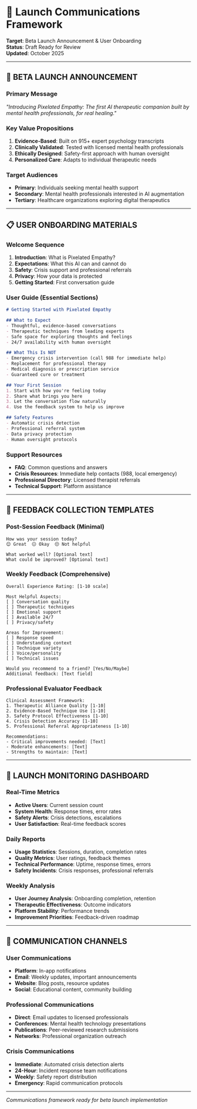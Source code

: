 # 📢 Launch Communications Framework

**Target**: Beta Launch Announcement & User Onboarding  
**Status**: Draft Ready for Review  
**Updated**: October 2025  

---

## 🎯 **BETA LAUNCH ANNOUNCEMENT**

### **Primary Message**
*"Introducing Pixelated Empathy: The first AI therapeutic companion built by mental health professionals, for real healing."*

### **Key Value Propositions**
1. **Evidence-Based**: Built on 915+ expert psychology transcripts
2. **Clinically Validated**: Tested with licensed mental health professionals  
3. **Ethically Designed**: Safety-first approach with human oversight
4. **Personalized Care**: Adapts to individual therapeutic needs

### **Target Audiences**
- **Primary**: Individuals seeking mental health support
- **Secondary**: Mental health professionals interested in AI augmentation
- **Tertiary**: Healthcare organizations exploring digital therapeutics

---

## 📋 **USER ONBOARDING MATERIALS**

### **Welcome Sequence**
1. **Introduction**: What is Pixelated Empathy?
2. **Expectations**: What this AI can and cannot do
3. **Safety**: Crisis support and professional referrals
4. **Privacy**: How your data is protected
5. **Getting Started**: First conversation guide

### **User Guide (Essential Sections)**
```markdown
# Getting Started with Pixelated Empathy

## What to Expect
- Thoughtful, evidence-based conversations
- Therapeutic techniques from leading experts
- Safe space for exploring thoughts and feelings
- 24/7 availability with human oversight

## What This Is NOT
- Emergency crisis intervention (call 988 for immediate help)
- Replacement for professional therapy
- Medical diagnosis or prescription service
- Guaranteed cure or treatment

## Your First Session
1. Start with how you're feeling today
2. Share what brings you here
3. Let the conversation flow naturally
4. Use the feedback system to help us improve

## Safety Features
- Automatic crisis detection
- Professional referral system
- Data privacy protection
- Human oversight protocols
```

### **Support Resources**
- **FAQ**: Common questions and answers
- **Crisis Resources**: Immediate help contacts (988, local emergency)
- **Professional Directory**: Licensed therapist referrals
- **Technical Support**: Platform assistance

---

## 💌 **FEEDBACK COLLECTION TEMPLATES**

### **Post-Session Feedback (Minimal)**
```
How was your session today?
😊 Great  😐 Okay  😔 Not helpful

What worked well? [Optional text]
What could be improved? [Optional text]
```

### **Weekly Feedback (Comprehensive)**
```
Overall Experience Rating: [1-10 scale]

Most Helpful Aspects:
[ ] Conversation quality
[ ] Therapeutic techniques
[ ] Emotional support
[ ] Available 24/7
[ ] Privacy/safety

Areas for Improvement:
[ ] Response speed
[ ] Understanding context
[ ] Technique variety
[ ] Voice/personality
[ ] Technical issues

Would you recommend to a friend? [Yes/No/Maybe]
Additional feedback: [Text field]
```

### **Professional Evaluator Feedback**
```
Clinical Assessment Framework:
1. Therapeutic Alliance Quality [1-10]
2. Evidence-Based Technique Use [1-10]
3. Safety Protocol Effectiveness [1-10]
4. Crisis Detection Accuracy [1-10]
5. Professional Referral Appropriateness [1-10]

Recommendations:
- Critical improvements needed: [Text]
- Moderate enhancements: [Text]
- Strengths to maintain: [Text]
```

---

## 🎨 **LAUNCH MONITORING DASHBOARD**

### **Real-Time Metrics**
- **Active Users**: Current session count
- **System Health**: Response times, error rates
- **Safety Alerts**: Crisis detections, escalations
- **User Satisfaction**: Real-time feedback scores

### **Daily Reports**
- **Usage Statistics**: Sessions, duration, completion rates
- **Quality Metrics**: User ratings, feedback themes
- **Technical Performance**: Uptime, response times, errors
- **Safety Incidents**: Crisis responses, professional referrals

### **Weekly Analysis**
- **User Journey Analysis**: Onboarding completion, retention
- **Therapeutic Effectiveness**: Outcome indicators
- **Platform Stability**: Performance trends
- **Improvement Priorities**: Feedback-driven roadmap

---

## 📱 **COMMUNICATION CHANNELS**

### **User Communications**
- **Platform**: In-app notifications
- **Email**: Weekly updates, important announcements
- **Website**: Blog posts, resource updates
- **Social**: Educational content, community building

### **Professional Communications**  
- **Direct**: Email updates to licensed professionals
- **Conferences**: Mental health technology presentations
- **Publications**: Peer-reviewed research submissions
- **Networks**: Professional organization outreach

### **Crisis Communications**
- **Immediate**: Automated crisis detection alerts
- **24-Hour**: Incident response team notifications
- **Weekly**: Safety report distribution
- **Emergency**: Rapid communication protocols

---

*Communications framework ready for beta launch implementation*